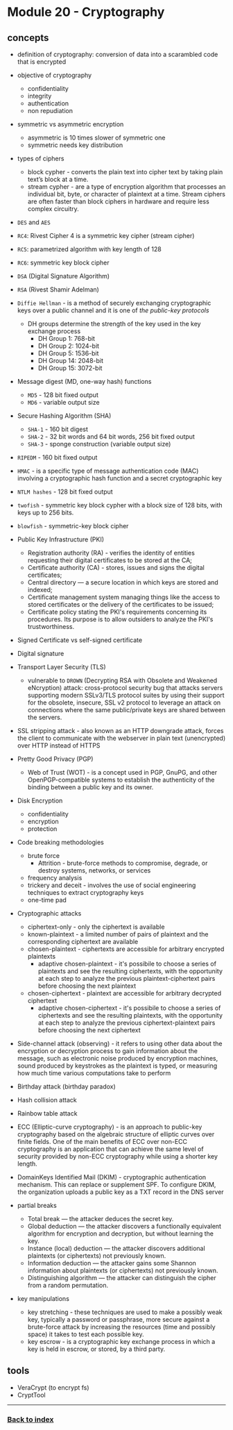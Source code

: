 # Module 20 - Cryptography

## concepts
- definition of cryptography: conversion of data into a scarambled code that is encrypted
- objective of cryptography
    - confidentiality
    - integrity
    - authentication
    - non repudiation
- symmetric vs asymmetric encryption
    - asymmetric is 10 times slower of symmetric one
    - symmetric needs key distribution
- types of ciphers
    - block cypher - converts the plain text into cipher text by taking plain text’s block at a time.
    - stream cypher - are a type of encryption algorithm that processes an individual bit, byte, or character of plaintext at a time. Stream ciphers are often faster than block ciphers in hardware and require less complex circuitry.
- `DES` and `AES`
- `RC4`: Rivest Cipher 4 is a symmetric key cipher (stream cipher)
- `RC5`: parametrized algorithm with key length of 128
- `RC6`: symmetric key block cipher
- `DSA` (Digital Signature Algorithm)
- `RSA` (Rivest Shamir Adelman)
- `Diffie Hellman` - is a method of securely exchanging cryptographic keys over a public channel and it is one of _the public-key protocols_
    - DH groups determine the strength of the key used in the key exchange process
        - DH Group 1: 768-bit
        - DH Group 2: 1024-bit
        - DH Group 5: 1536-bit
        - DH Group 14: 2048-bit
        - DH Group 15: 3072-bit
- Message digest (MD, one-way hash) functions
    - `MD5` - 128 bit fixed output
    - `MD6` - variable output size
- Secure Hashing Algorithm (SHA)
    - `SHA-1` - 160 bit digest
    - `SHA-2` - 32 bit words and 64 bit words, 256 bit fixed output
    - `SHA-3` - sponge construction (variable output size)
- `RIPEDM` - 160 bit fixed output
- `HMAC` - is a specific type of message authentication code (MAC) involving a cryptographic hash function and a secret cryptographic key
- `NTLM hashes` - 128 bit fixed output
- `twofish` - symmetric key block cypher with a block size of 128 bits, with keys up to 256 bits.
- `blowfish` - symmetric-key block cipher
- Public Key Infrastructure (PKI)
    - Registration authority (RA) - verifies the identity of entities requesting their digital certificates to be stored at the CA;
    - Certificate authority (CA) - stores, issues and signs the digital certificates;
    - Central directory — a secure location in which keys are stored and indexed;
    - Certificate management system managing things like the access to stored certificates or the delivery of the certificates to be issued;
    - Certificate policy stating the PKI's requirements concerning its procedures. Its purpose is to allow outsiders to analyze the PKI's trustworthiness.
- Signed Certificate vs self-signed certificate
- Digital signature
- Transport Layer Security (TLS)
    - vulnerable to `DROWN` (Decrypting RSA with Obsolete and Weakened eNcryption) attack: cross-protocol security bug that attacks servers supporting modern SSLv3/TLS protocol suites by using their support for the obsolete, insecure, SSL v2 protocol to leverage an attack on connections where the same public/private keys are shared between the servers.
- SSL stripping attack - also known as an HTTP downgrade attack, forces the client to communicate with the webserver in plain text (unencrypted) over HTTP instead of HTTPS

- Pretty Good Privacy (PGP)
    - Web of Trust (WOT) - is a concept used in PGP, GnuPG, and other OpenPGP-compatible systems to establish the authenticity of the binding between a public key and its owner.
- Disk Encryption
    - confidentiality
    - encryption
    - protection
- Code breaking methodologies
    - brute force
        - Attrition - brute-force methods to compromise, degrade, or destroy systems, networks, or services
    - frequency analysis
    - trickery and deceit - involves the use of social engineering techniques to extract cryptography keys
    - one-time pad
- Cryptographic attacks
    - ciphertext-only - only the ciphertext is available
    - known-plaintext - a limited number of pairs of plaintext and the corresponding ciphertext are available
    - chosen-plaintext - ciphertexts are accessible for arbitrary encrypted plaintexts
        - adaptive chosen-plaintext - it's possibile to choose a series of plaintexts and see the resulting ciphertexts, with the opportunity at each step to analyze the previous plaintext-ciphertext pairs before choosing the next plaintext
    - chosen-ciphertext - plaintext are accessible for arbitrary decrypted ciphertext
        - adaptive chosen-ciphertext - it's possibile to choose a series of ciphertexts and see the resulting plaintexts, with the opportunity at each step to analyze the previous ciphertext-plaintext pairs before choosing the next ciphertext
- Side-channel attack (observing) - it refers to using other data about the encryption or decryption process to gain information about the message, such as electronic noise produced by encryption machines, sound produced by keystrokes as the plaintext is typed, or measuring how much time various computations take to perform
- Birthday attack (birthday paradox)
- Hash collision attack
- Rainbow table attack
- ECC (Elliptic-curve cryptography) - is an approach to public-key cryptography based on the algebraic structure of elliptic curves over finite fields. One of the main benefits of ECC over non-ECC cryptography is an application that can achieve the same level of security provided by non-ECC cryptography while using a shorter key length.
- DomainKeys Identified Mail (DKIM) - cryptographic authentication mechanism. This can replace or supplement SPF. To configure DKIM, the organization uploads a public key as a TXT record in the DNS server
- partial breaks
    - Total break — the attacker deduces the secret key.
    - Global deduction — the attacker discovers a functionally equivalent algorithm for encryption and decryption, but without learning the key.
    - Instance (local) deduction — the attacker discovers additional plaintexts (or ciphertexts) not previously known.
    - Information deduction — the attacker gains some Shannon information about plaintexts (or ciphertexts) not previously known.
    - Distinguishing algorithm — the attacker can distinguish the cipher from a random permutation.
- key manipulations
    - key stretching - these techniques are used to make a possibly weak key, typically a password or passphrase, more secure against a brute-force attack by increasing the resources (time and possibly space) it takes to test each possible key.
    - key escrow - is a cryptographic key exchange process in which a key is held in escrow, or stored, by a third party.
## tools
- VeraCrypt (to encrypt fs)
- CryptTool

---
### [Back to index](../README.md)